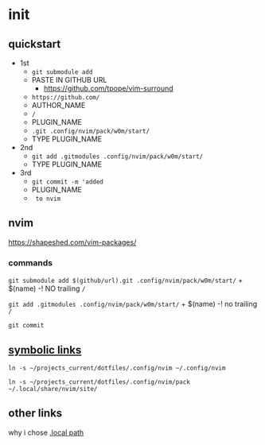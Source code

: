 # init

## quickstart

  - 1st
    - `git submodule add `
    - PASTE IN GITHUB URL
      - https://github.com/tpope/vim-surround
	- `https://github.com/`
	- AUTHOR_NAME
	- `/`
	- PLUGIN_NAME
    - `.git .config/nvim/pack/w0m/start/`
    - TYPE PLUGIN_NAME
  - 2nd
    - `git add .gitmodules .config/nvim/pack/w0m/start/`
    - TYPE PLUGIN_NAME
  - 3rd
    - `git commit -m 'added `
    - PLUGIN_NAME
    - ` to nvim`

## nvim

https://shapeshed.com/vim-packages/

### commands

`git submodule add $(github/url).git .config/nvim/pack/w0m/start/` + $(name) -! NO trailing `/`

`git add .gitmodules .config/nvim/pack/w0m/start/` + $(name) -! no trailing `/`
  
`git commit`


## [symbolic links](https://linuxize.com/post/how-to-create-symbolic-links-in-linux-using-the-ln-command/#creating-symlinks-to-a-directory)

`ln -s ~/projects_current/dotfiles/.config/nvim ~/.config/nvim`

`ln -s ~/projects_current/dotfiles/.config/nvim/pack ~/.local/share/nvim/site/`

## other links

why i chose [.local path](https://stackoverflow.com/questions/48700563/how-do-i-install-plugins-in-neovim-correctly)

